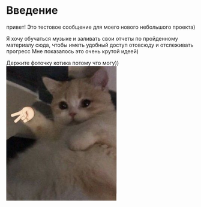 # Введение

привет! Это тестовое сообщение для моего нового небольшого проекта)

Я хочу обучаться музыке и заливать свои отчеты по пройденному материалу сюда, чтобы иметь удобный доступ отовсюду и отслеживать прогресс
Мне показалось это очень крутой идеей)

Держите фоточку котика потому что могу))
![фоточка котика](cat.png)
